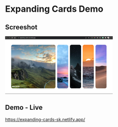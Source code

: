 
# Expanding Cards Demo

## Screeshot
<img src="./site-screenshot.png" width="350" alt="live">


## Demo - Live
https://expanding-cards-sk.netlify.app/
